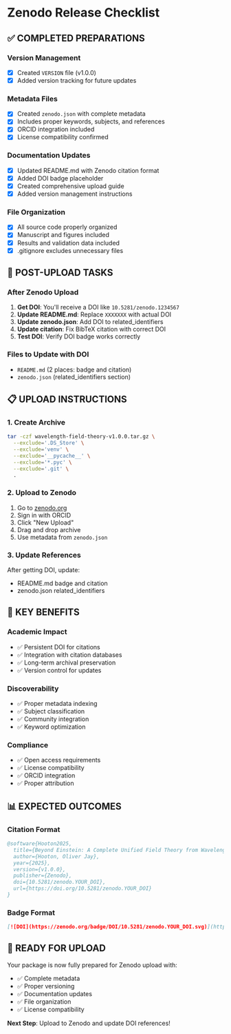 # Zenodo Release Checklist

## ✅ COMPLETED PREPARATIONS

### Version Management
- [x] Created `VERSION` file (v1.0.0)
- [x] Added version tracking for future updates

### Metadata Files
- [x] Created `zenodo.json` with complete metadata
- [x] Includes proper keywords, subjects, and references
- [x] ORCID integration included
- [x] License compatibility confirmed

### Documentation Updates
- [x] Updated README.md with Zenodo citation format
- [x] Added DOI badge placeholder
- [x] Created comprehensive upload guide
- [x] Added version management instructions

### File Organization
- [x] All source code properly organized
- [x] Manuscript and figures included
- [x] Results and validation data included
- [x] .gitignore excludes unnecessary files

## 🔄 POST-UPLOAD TASKS

### After Zenodo Upload
1. **Get DOI**: You'll receive a DOI like `10.5281/zenodo.1234567`
2. **Update README.md**: Replace `XXXXXXX` with actual DOI
3. **Update zenodo.json**: Add DOI to related_identifiers
4. **Update citation**: Fix BibTeX citation with correct DOI
5. **Test DOI**: Verify DOI badge works correctly

### Files to Update with DOI
- `README.md` (2 places: badge and citation)
- `zenodo.json` (related_identifiers section)

## 📋 UPLOAD INSTRUCTIONS

### 1. Create Archive
```bash
tar -czf wavelength-field-theory-v1.0.0.tar.gz \
  --exclude='.DS_Store' \
  --exclude='venv' \
  --exclude='__pycache__' \
  --exclude='*.pyc' \
  --exclude='.git' \
  .
```

### 2. Upload to Zenodo
1. Go to [zenodo.org](https://zenodo.org)
2. Sign in with ORCID
3. Click "New Upload"
4. Drag and drop archive
5. Use metadata from `zenodo.json`

### 3. Update References
After getting DOI, update:
- README.md badge and citation
- zenodo.json related_identifiers

## 🎯 KEY BENEFITS

### Academic Impact
- ✅ Persistent DOI for citations
- ✅ Integration with citation databases
- ✅ Long-term archival preservation
- ✅ Version control for updates

### Discoverability
- ✅ Proper metadata indexing
- ✅ Subject classification
- ✅ Community integration
- ✅ Keyword optimization

### Compliance
- ✅ Open access requirements
- ✅ License compatibility
- ✅ ORCID integration
- ✅ Proper attribution

## 📊 EXPECTED OUTCOMES

### Citation Format
```bibtex
@software{Hooton2025,
  title={Beyond Einstein: A Complete Unified Field Theory from Wavelength Addition Principles},
  author={Hooton, Oliver Jay},
  year={2025},
  version={v1.0.0},
  publisher={Zenodo},
  doi={10.5281/zenodo.YOUR_DOI},
  url={https://doi.org/10.5281/zenodo.YOUR_DOI}
}
```

### Badge Format
```markdown
[![DOI](https://zenodo.org/badge/DOI/10.5281/zenodo.YOUR_DOI.svg)](https://doi.org/10.5281/zenodo.YOUR_DOI)
```

## 🚀 READY FOR UPLOAD

Your package is now fully prepared for Zenodo upload with:
- ✅ Complete metadata
- ✅ Proper versioning
- ✅ Documentation updates
- ✅ File organization
- ✅ License compatibility

**Next Step**: Upload to Zenodo and update DOI references! 